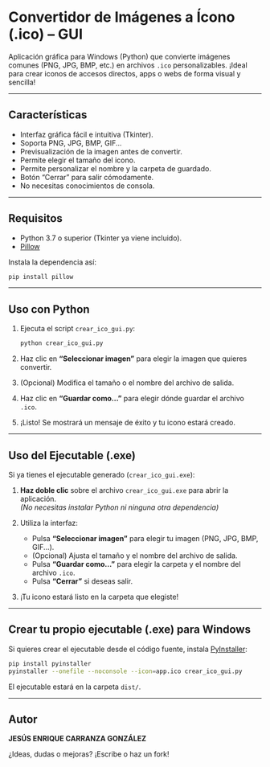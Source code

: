
# Convertidor de Imágenes a Ícono (.ico) – GUI

Aplicación gráfica para Windows (Python) que convierte imágenes comunes (PNG, JPG, BMP, etc.) en archivos `.ico` personalizables. ¡Ideal para crear iconos de accesos directos, apps o webs de forma visual y sencilla!

---

## Características

- Interfaz gráfica fácil e intuitiva (Tkinter).
- Soporta PNG, JPG, BMP, GIF...
- Previsualización de la imagen antes de convertir.
- Permite elegir el tamaño del icono.
- Permite personalizar el nombre y la carpeta de guardado.
- Botón “Cerrar” para salir cómodamente.
- No necesitas conocimientos de consola.

---

## Requisitos

- Python 3.7 o superior (Tkinter ya viene incluido).
- [Pillow](https://pypi.org/project/Pillow/)

Instala la dependencia así:

```bash
pip install pillow
```

---

## Uso con Python

1. Ejecuta el script `crear_ico_gui.py`:

    ```bash
    python crear_ico_gui.py
    ```

2. Haz clic en **“Seleccionar imagen”** para elegir la imagen que quieres convertir.
3. (Opcional) Modifica el tamaño o el nombre del archivo de salida.
4. Haz clic en **“Guardar como…”** para elegir dónde guardar el archivo `.ico`.
5. ¡Listo! Se mostrará un mensaje de éxito y tu icono estará creado.

---

## Uso del Ejecutable (.exe)

Si ya tienes el ejecutable generado (`crear_ico_gui.exe`):

1. **Haz doble clic** sobre el archivo `crear_ico_gui.exe` para abrir la aplicación.  
   *(No necesitas instalar Python ni ninguna otra dependencia)*

2. Utiliza la interfaz:
   - Pulsa **“Seleccionar imagen”** para elegir tu imagen (PNG, JPG, BMP, GIF...).
   - (Opcional) Ajusta el tamaño y el nombre del archivo de salida.
   - Pulsa **“Guardar como…”** para elegir la carpeta y el nombre del archivo `.ico`.
   - Pulsa **“Cerrar”** si deseas salir.

3. ¡Tu icono estará listo en la carpeta que elegiste!

---

## Crear tu propio ejecutable (.exe) para Windows

Si quieres crear el ejecutable desde el código fuente, instala [PyInstaller](https://pyinstaller.org/):

```bash
pip install pyinstaller
pyinstaller --onefile --noconsole --icon=app.ico crear_ico_gui.py
```

El ejecutable estará en la carpeta `dist/`.

---

## Autor

**JESÚS ENRIQUE CARRANZA GONZÁLEZ**

¿Ideas, dudas o mejoras? ¡Escribe o haz un fork!
